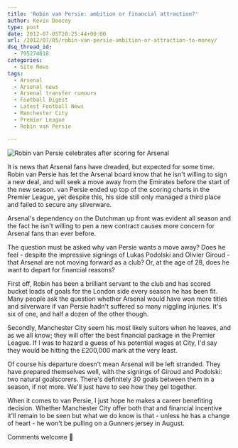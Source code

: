 ```yaml
---
title: 'Robin van Persie: ambition or financial attraction?'
author: Kevin Doocey
type: post
date: 2012-07-05T20:25:44+00:00
url: /2012/07/05/robin-van-persie-ambition-or-attraction-to-money/
dsq_thread_id:
  - 795274818
categories:
  - Site News
tags:
  - Arsenal
  - Arsenal news
  - Arsenal transfer rumours
  - Football Digest
  - Latest Football News
  - Manchester City
  - Premier League
  - Robin van Persie

---
```

![Robin van Persie celebrates after scoring for Arsenal](http://www.footballdigest.org/wp-content/uploads/2012/07/Robin-van-Persie-Arsenal.jpg)

It is news that Arsenal fans have dreaded, but expected for some time. Robin van Persie has let the Arsenal board know that he isn't willing to sign a new deal, and will seek a move away from the Emirates before the start of the new season. van Persie ended up top of the scoring charts in the Premier League, yet despite this, his side still only managed a third place and failed to secure any silverware.

Arsenal's dependency on the Dutchman up front was evident all season and the fact he isn't willing to pen a new contract causes more concern for Arsenal fans than ever before.

The question must be asked why van Persie wants a move away? Does he feel - despite the impressive signings of Lukas Podolski and Olivier Giroud - that Arsenal are not moving forward as a club? Or, at the age of 28, does he want to depart for financial reasons?

First off, Robin has been a brilliant servant to the club and has scored bucket loads of goals for the London side every season he has been fit. Many people ask the question whether Arsenal would have won more titles and silverware if van Persie hadn't suffered so many niggling injuries. It's six of one, and half a dozen of the other though.

Secondly, Manchester City seem his most likely suitors when he leaves, and as we all know; they will offer the best financial package in the Premier League. If I was to hazard a guess of his potential wages at City, I'd say they would be hitting the £200,000 mark at the very least.

Of course his departure doesn't mean Arsenal will be left stranded. They have prepared themselves well, with the signings of Giroud and Podolski: two natural goalscorers. There's definitely 30 goals between them in a season, if not more. We'll just have to see how they gel together.

When it comes to van Persie, I just hope he makes a career benefiting decision. Whether Manchester City offer both that and financial incentive it'll remain to be seen but what we do know is that - unless he has a change of heart - he won't be pulling on a Gunners jersey in August.

Comments welcome 🙂
